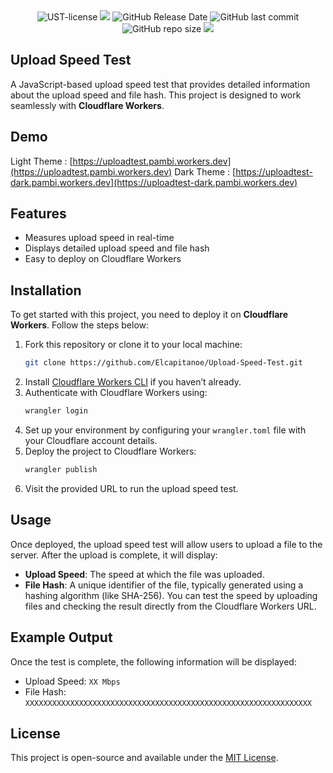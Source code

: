 <div align="center">

<img alt="UST-license" src="https://img.shields.io/badge/Open_source-MIT-red.svg?logo=git&logoColor=green"/>
<img src="https://img.shields.io/github/last-commit/Elcapitanoe/Upload-Speed-Test.svg?logo=Sublime+Text&logoColor=green&label=Active"/>
<img alt="GitHub Release Date" src="https://img.shields.io/github/release-date/Elcapitanoe/Upload-Speed-Test">
<img alt="GitHub last commit" src="https://img.shields.io/github/last-commit/Elcapitanoe/Upload-Speed-Test">
<img alt="GitHub repo size" src="https://img.shields.io/github/repo-size/Elcapitanoe/Upload-Speed-Test">
<img src="https://hits.seeyoufarm.com/api/count/incr/badge.svg?url=https%3A%2F%2Fgithub.com%2FElcapitanoe%2FUpload-Speed-Test&count_bg=%2379C83D&title_bg=%23555555&icon=&icon_color=%23E7E7E7&title=Views&edge_flat=false"/>

</div>


## Upload Speed Test
A JavaScript-based upload speed test that provides detailed information about the upload speed and file hash. This project is designed to work seamlessly with **Cloudflare Workers**.

## Demo
Light Theme : [https://uploadtest.pambi.workers.dev](https://uploadtest.pambi.workers.dev)
Dark Theme : [https://uploadtest-dark.pambi.workers.dev](https://uploadtest-dark.pambi.workers.dev)

## Features
- Measures upload speed in real-time
- Displays detailed upload speed and file hash
- Easy to deploy on Cloudflare Workers

## Installation
To get started with this project, you need to deploy it on **Cloudflare Workers**. Follow the steps below:
1. Fork this repository or clone it to your local machine:
   ```bash
   git clone https://github.com/Elcapitanoe/Upload-Speed-Test.git
   ```
2. Install [Cloudflare Workers CLI](https://developers.cloudflare.com/workers/platform/cli-wrangler/) if you haven’t already.
3. Authenticate with Cloudflare Workers using:
   ```bash
   wrangler login
   ```
4. Set up your environment by configuring your `wrangler.toml` file with your Cloudflare account details.
5. Deploy the project to Cloudflare Workers:
   ```bash
   wrangler publish
   ```
6. Visit the provided URL to run the upload speed test.

## Usage
Once deployed, the upload speed test will allow users to upload a file to the server. After the upload is complete, it will display:
- **Upload Speed**: The speed at which the file was uploaded.
- **File Hash**: A unique identifier of the file, typically generated using a hashing algorithm (like SHA-256).
You can test the speed by uploading files and checking the result directly from the Cloudflare Workers URL.

## Example Output
Once the test is complete, the following information will be displayed:
- Upload Speed: `XX Mbps`
- File Hash: `XXXXXXXXXXXXXXXXXXXXXXXXXXXXXXXXXXXXXXXXXXXXXXXXXXXXXXXXXXXXXXXX`


## License
This project is open-source and available under the [MIT License](LICENSE).
